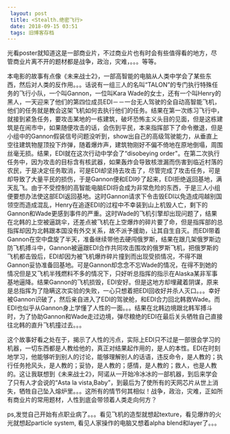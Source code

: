```yaml
---
 layout: post
 title: <Stealth.绝密飞行>
 date: 2018-09-15 03:51
 tags: 旧博客存档
---
```

光看poster就知道这是一部商业片，不过商业片也有时会有些值得看的地方，尽管商业片离不开的题材都是战争，政治，灾难，。。。等等。



本电影的故事有点像《未来战士2》，一部高智能的电脑从人类中学会了某些东西，然后对人类的反作用。。。话说有一组三人的名叫“TALON”的专门执行特殊任务的飞行小队，一个叫Gannon，一位叫Kara
Wade的女士，还有一个叫Henry的黑人，一天迎来了他们的第四位成员EDI－－一台无人驾驶的全自动高智能飞机，他们的任务就是教会这架飞机如何去执行他们的任务。结果在第一次练习飞行中，就接到紧急任务，要攻击某地的一栋建筑，破坏恐怖主义头目的见面，但是这栋建筑是在闹市中，如果随便攻击的话，会伤到平民，本来指挥部下了命令撤退，但是小组中的Gannon假装信号问题没听到，show出自己的高级驾驶能力，从垂直上空往建筑物屋顶投下炸弹，随着爆炸声，建筑物刚好不偏不倚地在原地倒塌，周围丝毫无损。结果，EDI就在这次行动中学会了“disobeying
order"。在第二次执行任务中，因为攻击的目标含有核武器，如果轰炸会导致核泄漏而伤害到临近村落的农民，于是决定任务取消，可是EDI却坚持去攻击了，尽管完成了攻击任务，可是却导致了大量平民的损伤，于是Gannon便和EDI吵了起来，EDI拒绝返回基地，满天乱飞。由于不受控制的高智能电脑EDI将会成为非常危险的东西，于是三人小组便要想办法使这部EDI返回基地。这时Gannon请求下令击毁EDI以免造成闯越别国领空而造成混乱，Henry在追逐EDI的过程中不幸装到山上机毁人亡，剩下的Gannon和Wade更感到事件的严重。这时Wade的飞机引擎却出现问题了，结果在北韩的上空被逼跳伞，还差点被飞机在上空爆炸的碎片要了命，但是指挥部的总指挥却因为北韩跟本国没有外交关系，故不派予援助，让其自生自灭。而EDI带着Gannon在空中盘旋了半天，准备继续带他去硬闯俄罗斯，结果在跟几架俄罗斯边防飞机搏斗中，Gannon被逼跟EDI合作共同攻击围攻的俄罗斯飞机，把俄罗斯的飞机都击毁后，EDI却因为被飞机爆炸碎片撞到而出现受损情况，不得不跟Gannon妥协准备回基地。可是Gannon却念念不忘Wade的情况，在得不到她的情况但是又飞机半残燃料不多的情况下，只好听总指挥的指示在Alaska某非军事基地逼降。结果Gannon的飞机损毁，EDI安好。但是这地方却埋藏着阴谋，原来是总指挥为了隐瞒这次实验的失败，一心只想着把EDI回收好并杀人灭口。。。幸好被Gannon识破了，然后亲自进入了EDI的驾驶舱，和EDI合力回北韩救Wade。而EDI也似乎从Gannon身上学懂了人性的一面。。。结果在北韩边境跟北韩军搏斗时，为了协助Gannon和Wade走过边境，弹尽粮绝的EDI在最后关头牺牲自己直接往北韩的直升飞机撞过去。。。



这个故事好看之处在于，揭示了人性的污点，实际上EDI只不过是一部很会学习的机器，一切东西都是人教给他的，真正对结果起作用的，是人的本性。EDI在时刻地学习，他能够听到别人的讨论，能够理解别人的话语，违反命令，是人教的；执行任务抢风头，是人教的；妥协，是人教的；感情，是人教的；救人，也是人教的。这让我联想到《未来战士2》，阿诺从一开始冷冰冰的一部机器，到后来学会了只有人才会说的“Asta
la
vista,Baby”，到最后为了使所有的天网芯片从世上消失，牺牲自己坠入熔炉里。。。这所有的情节何其相似！战争，政治，灾难，正如所有商业片的常用题材，人性到底会带领着人类走向何方？



ps,发觉自己开始有点职业病了。。。看见飞机的造型就想起texture，看见爆炸的火光就想起particle system,
看见人家操作的电脑又想着alpha blend和layer了。。。

